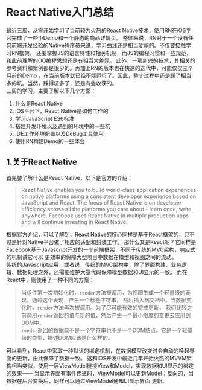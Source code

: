 # React Native入门总结

最近三周，从零开始学习了当前较为火热的React Native技术，使用RN在iOS平台完成了一些小Demo和一个静态的商品详情页。
整体来说，RN对于一个没有任何前端开发经验的Native程序员来说，学习曲线还是相当陡峭的。不仅要接触学习RN框架，
还要掌握JS的语言特性和相关机制，而JS的编程习惯和一些规范，和此前理解的OO编程思想还是有相当大差异。
此外，一项新兴的技术，其相关的参考资料和案例都是很少的。再加上RN的版本也在快速的迭代中，可能仅仅三个月前的Demo
，在当前版本就已经不能运行了。因此，整个过程中还是踩了相当多的坑。当然，踩得坑多了，还是有些收获的。  
三周的学习，主要了解以下几个方面：  
1. 什么是React Native
2. iOS平台下，React Native是如何工作的
3. 学习JavaScript ES6标准
4. 搭建开发环境以及遇到的环境中的一些坑
5. IDE工作环境配置以及DeBug工具使用
6. 使用RN构建Demo的一些体会

## **1.关于React Native**

首先要了解什么是React Native，以下是官方的介绍：
>React Native enables you to build world-class application experiences on native platforms using a consistent developer experience based on JavaScript and React.
 The focus of React Native is on developer efficiency across all the platforms you care about - learn once, write anywhere.
  Facebook uses React Native in multiple production apps and will continue investing in React Native.  

根据官方介绍，可以了解到，React Native的核心同样是基于React框架的，只不过是针对Native平台做了相应的适配和封装工作。
那什么又是React呢？它同样是Facebook基于Javascript开发的一个前端框架，不同于传统的MVC架构，响应式的机制试它可以
更效率的保障大型项目中数据在模型和视图之间的流动。  
传统的Javascript应用，或者说，传统的MVC架构中，除了界面构建、业务逻辑、数据处理之外，还需要维护大量代码保障模型数据和UI显示的一致。
而在React中，则使用了一种不同的方案：

>当组件第一次初始化时，`render`方法被调用，为视图生成一个轻量级的表现。通过这个表现，产生一个标签字符串，
然后插入到文档中。当数据变化时，`render`方法再次被调用。为了尽可能有效的完成更新，
我们比较之前调用`render`返回的值与新的值，然后产生一个最小限度的变更去应用到DOM中。  
`render`返回的数据既不是一个字符串也不是一个DOM结点。它是一个轻量级的类型，描述DOM应该是什么样的。

可以看到，React中采取一种默认的绑定机制，在数据模型改变时会自动的唤起界面的更新，由此保障了数据一致。
这和iOS开发中最近几年开始火热的MVVM架构相当类似，使用一层ViewModel链接View和Model，实现数据和UI显示的绑定的效果——
当显示界面有事件传递时，ViewModel可以更新Model；反向的，当数据在后台变换后，同样可以通过ViewModel通知UI显示界面
更新。

